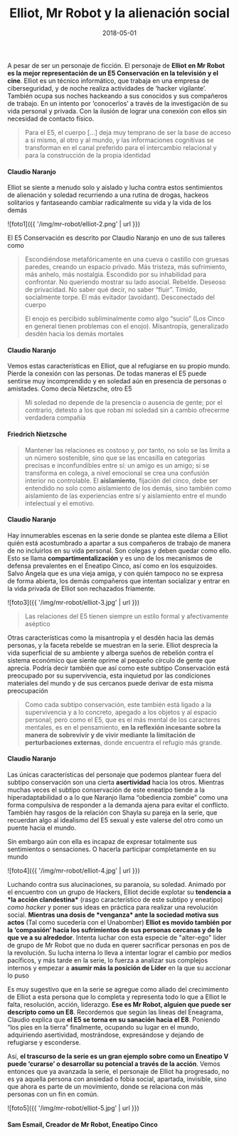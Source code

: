 ﻿---
title: Elliot, Mr Robot y la alienación social
description: La serie que muestra la transformación introspectiva de un hacker con fobia social
date: 2018-05-01
tags:
  - posts
  - diag
layout: layouts/post.njk
cover: '/img/mr-robot/cover.jpg'
categoria: Diagnósticos
eneatipo: Avaricia
autor: Emiliano
autorpic: '/img/autor-emi.jpg'
---

A pesar de ser un personaje de ficción. El personaje de **Elliot en Mr Robot es la mejor representación de un E5 Conservación en la televisión y el cine**. Elliot es un técnico informático, que trabaja en una empresa de ciberseguridad, y de noche realiza actividades de ‘hacker vigilante’. También ocupa sus noches hackeando a sus conocidos y sus compañeros de trabajo. En un intento por ‘conocerlos’ a través de la investigación de su vida personal y privada. Con la ilusión de lograr una conexión con ellos sin necesidad de contacto físico.

> Para el E5, el cuerpo […] deja muy temprano de ser la base de acceso a sí mismo, al otro y al mundo, y las informaciones cognitivas se transforman en el canal preferido para el intercambio relacional y para la construcción de la propia identidad

#### Claudio Naranjo

Elliot se siente a menudo solo y aislado y lucha contra estos sentimientos de alienación y soledad recurriendo a una rutina de drogas, hackeos solitarios y fantaseando cambiar radicalmente su vida y la vida de los demás

![foto1]({{ '/img/mr-robot/elliot-2.png' | url }})

El E5 Conservación es descrito por Claudio Naranjo en uno de sus talleres como

>Escondiéndose metafóricamente en una cueva o castillo con gruesas paredes, creando un espacio privado. Más tristeza, más sufrimiento, más anhelo, más nostalgia. Escondido por su inhabilidad para confrontar. No queriendo mostrar su lado asocial. Rebelde. Deseoso de privacidad. No saber qué decir, no saber “fluir”. Tímido, socialmente torpe. El más evitador (avoidant). Desconectado del cuerpo
>
>El enojo es percibido subliminalmente como algo “sucio” (Los Cinco en general tienen problemas con el enojo). Misantropía, generalizado desdén hacia los demás mortales

#### Claudio Naranjo

Vemos estas características en Elliot, que al refugiarse en su propio mundo. Pierde la conexión con las personas. De todas maneras el E5 puede sentirse muy incomprendido y en soledad aún en presencia de personas o amistades. Como decía Nietzsche, otro E5

> Mi soledad no depende de la presencia o ausencia de gente; por el contrario, detesto a los que roban mi soledad sin a cambio ofrecerme verdadera compañía

#### Friedrich Nietzsche

> Mantener las relaciones es costoso y, por tanto, no solo se las limita a un número sostenible, sino que se las encasilla en categorías precisas e inconfundibles entre sí: un amigo es un amigo; si se transforma en colega, a nivel emocional se crea una confusión interior no controlable. El **aislamiento**, fijación del cinco, debe ser entendido no solo como aislamiento de los demás, sino también como aislamiento de las experiencias entre sí y aislamiento entre el mundo intelectual y el emotivo.

#### Claudio Naranjo

Hay innumerables escenas en la serie donde se plantea este dilema a Elliot quién está acostumbrado a apartar a sus compañeros de trabajo de manera de no incluirlos en su vida personal. Son colegas y deben quedar como ello. Esto se llama **compartimentalización** y es uno de los mecanismos de defensa prevalentes en el Eneatipo Cinco, así como en los esquizoides. Salvo Ángela que es una vieja amiga, y con quién tampoco no se expresa de forma abierta, los demás compañeros que intentan socializar y entrar en la vida privada de Elliot son rechazados fríamente.

![foto3]({{ '/img/mr-robot/elliot-3.jpg' | url }})

> Las relaciones del E5 tienen siempre un estilo formal y afectivamente aséptico

Otras características como la misantropía y el desdén hacia las demás personas, y la faceta rebelde se muestran en la serie. Elliot desprecia la vida superficial de su ambiente y alberga sueños de rebelión contra el sistema económico que siente oprime al pequeño círculo de gente que aprecia. Podría decir también que así como este subtipo Conservación está preocupado por su supervivencia, esta inquietud por las condiciones materiales del mundo y de sus cercanos puede derivar de esta misma preocupación

> Como cada subtipo conservación, este también está ligado a la supervivencia y a lo concreto, apegado a los objetos y al espacio personal; pero como el E5, que es el más mental de los caracteres mentales, es en el pensamiento, **en la reflexión incesante sobre la manera de sobrevivir y de vivir mediante la limitación de perturbaciones externas**, donde encuentra el refugio más grande.

#### Claudio Naranjo

Las únicas características del personaje que podemos plantear fuera del subtipo conservación son una cierta **asertividad** hacia los otros. Mientras muchas veces el subtipo conservación de este eneatipo tiende a la hiperadaptabilidad o a lo que Naranjo llama “obediencia zombie” como una forma compulsiva de responder a la demanda ajena para evitar el conflicto. También hay rasgos de la relación con Shayla su pareja en la serie, que recuerdan algo al idealismo del E5 sexual y este valerse del otro como un puente hacia el mundo.

Sin embargo aún con ella es incapaz de expresar totalmente sus sentimientos o sensaciones. O hacerla participar completamente en su mundo

![foto4]({{ '/img/mr-robot/elliot-4.jpg' | url }})

Luchando contra sus alucinaciones, su paranoia, su soledad. Animado por el encuentro con un grupo de Hackers, Elliot decide explotar su **tendencia a \*la acción clandestina\*** (rasgo característico de este subtipo y eneatipo) *como hacker* y poner sus ideas en práctica para realizar una revolución social. **Mientras una dosis de \*venganza\* ante la sociedad motiva sus actos** (Tal como sucedería con el Unabomber) **Elliot es movido también por la ‘compasión’ hacia los sufrimientos de sus personas cercanas y de lo que ve a su alrededor**. Intenta luchar con esta especie de "alter-ego" lider de grupo de Mr Robot que no duda en querer sacrificar personas en pos de la revolución. Su lucha interna lo lleva a intentar lograr el cambio por medios pacíficos, y más tarde en la serie, lo fuerza a analizar sus complejos internos y empezar a **asumir más la posición de Líder** en la que su accionar lo puso

Es muy sugestivo que en la serie se agregue como aliado del crecimimento de Elliot a esta persona que lo completa y representa todo lo que a Elliot le falta, resolución, acción, liderazgo. **Ese es Mr Robot, alguien que puede ser descripto como un E8**. Recordemos que según las líneas del Eneagrama, Claudio explica que **el E5 se torna en su sanación hacia el E8**. Poniendo “los pies en la tierra” finalmente, ocupando su lugar en el mundo, adquiriendo asertividad, mostrándose, expresándose y dejando de refugiarse y esconderse.

Así, **el trascurso de la serie es un gran ejemplo sobre como un Eneatipo V puede ‘curarse’ o desarrollar su potencial a través de la acción**. Vemos entonces que ya avanzada la serie, el personaje de Elliot ha progresado, no es ya aquella persona con ansiedad o fobia social, apartada, invisible, sino que ahora es parte de un movimiento, donde se relaciona con más personas con un fin en común.

![foto5]({{ '/img/mr-robot/elliot-5.jpg' | url }})

#### Sam Esmail, Creador de Mr Robot, Eneatipo Cinco